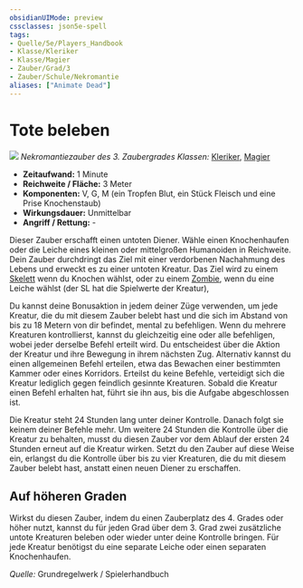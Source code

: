 ```yaml
---
obsidianUIMode: preview
cssclasses: json5e-spell
tags:
- Quelle/5e/Players_Handbook
- Klasse/Kleriker
- Klasse/Magier
- Zauber/Grad/3
- Zauber/Schule/Nekromantie
aliases: ["Animate Dead"]
---
```

# Tote beleben
![](../../../99%20-%20Setup/Files/Bildersammlung/Symbolik/Nekromantiezauber.webp#token)
*Nekromantiezauber des 3. Zaubergrades*
*Klassen:* [Kleriker](../Klassen/Kleriker.md), [Magier](../Klassen/Magier.md)

- **Zeitaufwand:** 1 Minute
- **Reichweite / Fläche:** 3 Meter
- **Komponenten:** V, G, M (ein Tropfen Blut, ein Stück Fleisch und eine Prise Knochenstaub)
- **Wirkungsdauer:** Unmittelbar
- **Angriff / Rettung:** -

Dieser Zauber erschafft einen untoten Diener. Wähle einen Knochenhaufen oder die Leiche eines kleinen oder mittelgroßen Humanoiden in Reichweite. Dein Zauber durchdringt das Ziel mit einer verdorbenen Nachahmung des Lebens und erweckt es zu einer untoten Kreatur. Das Ziel wird zu einem [Skelett](Skelett.md) wenn du Knochen wählst, oder zu einem [Zombie](Zombie.md), wenn du eine Leiche wählst (der SL hat die Spielwerte der Kreatur),

Du kannst deine Bonusaktion in jedem deiner Züge verwenden, um jede Kreatur, die du mit diesem Zauber belebt hast und die sich im Abstand von bis zu 18 Metern von dir befindet, mental zu befehligen. Wenn du mehrere Kreaturen kontrollierst, kannst du gleichzeitig eine oder alle befehligen, wobei jeder derselbe Befehl erteilt wird. Du entscheidest über die Aktion der Kreatur und ihre Bewegung in ihrem nächsten Zug. Alternativ kannst du einen allgemeinen Befehl erteilen, etwa das Bewachen einer bestimmten Kammer oder eines Korridors. Erteilst du keine Befehle, verteidigt sich die Kreatur lediglich gegen feindlich gesinnte Kreaturen. Sobald die Kreatur einen Befehl erhalten hat, führt sie ihn aus, bis die Aufgabe abgeschlossen ist.

Die Kreatur steht 24 Stunden lang unter deiner Kontrolle. Danach folgt sie keinem deiner Befehle mehr. Um weitere 24 Stunden die Kontrolle über die Kreatur zu behalten, musst du diesen Zauber vor dem Ablauf der ersten 24 Stunden erneut auf die Kreatur wirken. Setzt du den Zauber auf diese Weise ein, erlangst du die Kontrolle über bis zu vier Kreaturen, die du mit diesem Zauber belebt hast, anstatt einen neuen Diener zu erschaffen.

## Auf höheren Graden

Wirkst du diesen Zauber, indem du einen Zauberplatz des 4. Grades oder höher nutzt, kannst du für jeden Grad über dem 3. Grad zwei zusätzliche untote Kreaturen beleben oder wieder unter deine Kontrolle bringen. Für jede Kreatur benötigst du eine separate Leiche oder einen separaten Knochenhaufen.

 *Quelle:* Grundregelwerk / Spielerhandbuch